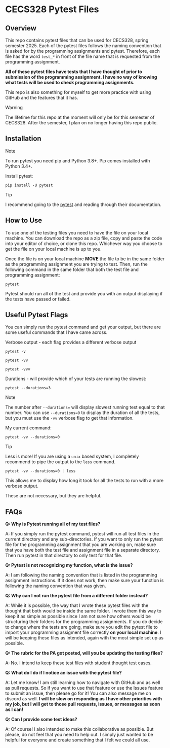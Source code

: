 # CECS328 Pytest Files

## Overview

This repo contains pytest files that can be used for CECS328, spring semester 2025. Each of the pytest files follows the naming convention
that is asked for by the programming assignments and pytest. Therefore, each file has the word `test_*` in front of the file name that is requested
from the programming assignment.

**All of these pytest files have tests that I have thought of prior to submission of the programming assignment. I have no way of knowing what tests
will be used to check programming assignments.**

This repo is also something for myself to get more practice with using GitHub and the features that it has.

> [!WARNING]
> The lifetime for this repo at the moment will only be for this semester of CECS328. After the semester, I plan on no longer having this repo public.

## Installation

> [!NOTE]
> To run pytest you need pip and Python 3.8+.
> Pip comes installed with Python 3.4+.

Install pytest:

```
pip install -U pytest
```

> [!TIP]
> I recommend going to the [pytest](https://docs.pytest.org/en/stable/) and reading through their documentation.

## How to Use

To use one of the testing files you need to have the file on your local machine. You can download the repo as a zip file, copy and paste the code into your
editor of choice, or clone this repo. Whichever way you choose to get the file on your local machine is up to you.

Once the file is on your local machine **MOVE** the file to be in the same folder as the programming assignment you are trying to test.
Then, run the following command in the same folder that both the test file and programming assignment:

```
pytest
```

Pytest should run all of the test and provide you with an output displaying if the tests have passed or failed.

## Useful Pytest Flags

You can simply run the pytest command and get your output, but there are some useful commands that I have came across.

Verbose output - each flag provides a different verbose output

```
pytest -v
```

```
pytest -vv
```

```
pytest -vvv
```

Durations - will provide which of your tests are running the slowest:

```
pytest --durations=3
```

> [!NOTE]
> The number after `--durations=` will display slowest running test equal to that number.
> You can use `--durations=0` to display the duration of all the tests, but you must use the `-vv` verbose flag to get that information.

My current command:

```
pytest -vv --durations=0
```

> [!TIP]
> Less is more! If you are using a `unix` based system, I completely recommend to pipe the output to the `less` command.

```
pytest -vv --durations=0 | less
```

This allows me to display how long it took for all the tests to run with a more verbose output.

These are not necessary, but they are helpful.

## FAQs

**Q: Why is Pytest running all of my test files?**

A: If you simply run the pytest command, pytest will run all test files in the current directory and any sub-directories. If you want to only run the pytest file for the
programming assignment that you are working on, make sure that you have both the test file and assignment file in a separate directory. Then run pytest in that directory
to only test for that file.

**Q: Pytest is not recognizing my function, what is the issue?**

A: I am following the naming convention that is listed in the programming assignment instructions. If it does not work, then make sure your function is following the naming
convention that was given.

**Q: Why can I not run the pytest file from a different folder instead?**

A: While it is possible, the way that I wrote these pytest files with the thought that both would be inside the same folder. I wrote them this way to keep it as simple as possible
since I am not sure how others would be structuring their folders for the programming assignments. If you do decide to change where the tests are going, make sure you edit the pytest
file to import your programming assigment file correctly **on your local machine**. I will be keeping these files as intended, again with the most simple set up as possible.

**Q: The rubric for the PA got posted, will you be updating the testing files?**

A: No.
I intend to keep these test files with student thought test cases.

**Q: What do I do if I notice an issue with the pytest file?**

A: Let me know!
I am still learning how to navigate with GitHub and as well as pull requests. So if you want to use that feature or use the Issues feature to submit an issue, then please go for it!
You can also message me on discord as well. **I will be slow on responding as I have other priorities with my job, but I will get to those pull requests, issues, or messages as soon
as I can!**

**Q: Can I provide some test ideas?**

A: Of course! I also intended to make this collaborative as possible. But please, do not feel that you need to help out. I simply just wanted to be helpful for everyone and create something
that I felt we could all use.
